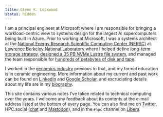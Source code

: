 ```yaml
---
title: Glenn K. Lockwood
status: hidden
---
```


I am a principal engineer at Microsoft where I am responsible for bringing a
workload-centric view to systems design for the largest AI supercomputers
being built in Azure. Prior to working at Microsoft, I was a systems architect
at the [National Energy Research Scientific Computing Center (NERSC)][nersc] at
[Lawrence Berkeley National Laboratory][lbnl] where I helped define [long-term
storage strategy][s2020], [designed a 35 PB NVMe Lustre file
system][n9scratchnp], and managed the team responsible for [hundreds of
petabytes of disk and tape][hpciodc20talk].

I worked in the [genomics industry][] previous to that, and my formal education
is in ceramic engineering.  More information about my current and past work can
be found on [LinkedIn][] and [Google Scholar][], and excruciating details about
my life are in my [biography][].

This site contains various notes I've taken related to technical computing over
the years.  I welcome any feedback about its contents at the e-mail address
listed at the bottom of every page.  You can also find me
on [Twitter][twitter],
HPC.social ([chat][hpc.social chat] and [Mastodon][]),
and in the `#hpc` channel on [Libera][].

[nersc]: https://www.nersc.gov/
[lbnl]: https://www.lbl.gov/
[s2020]: https://www.nersc.gov/news-publications/nersc-news/nersc-center-news/2017/new-storage-2020-report-outlines-future-hpc-storage-vision/
[n9scratchnp]: https://www.nextplatform.com/2021/06/07/a-35-petabyte-all-flash-balancing-act/
[hpciodc20talk]: https://www.youtube.com/watch?v=O3977O94FzE&list=PL_PBXYC_ExoOggQRV98QLNMhT8u-iRxt2&index=13
[genomics industry]: https://www.10xgenomics.com/
[Libera]: https://libera.chat/
[LinkedIn]: https://www.linkedin.com/in/glennklockwood
[Google Scholar]: https://scholar.google.com/citations?user=_P_S1A8AAAAJ
[biography]: personal/about.html
[twitter]: https://twitter.com/glennklockwood
[hpc.social chat]: https://hpc.social/projects/chat/
[mastodon]: https://mast.hpc.social/@glennklockwood
